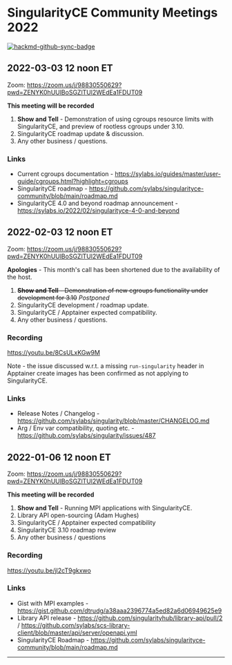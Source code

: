 # SingularityCE Community Meetings 2022

[![hackmd-github-sync-badge](https://hackmd.io/RdiB9hOBRk66H3ymPWbXaw/badge)](https://hackmd.io/RdiB9hOBRk66H3ymPWbXaw)

## 2022-03-03 12 noon ET

Zoom: https://zoom.us/j/98830550629?pwd=ZENYK0hUUlBoSGZlTUl2WEdEa1FDUT09

**This meeting will be recorded**

1. **Show and Tell** - Demonstration of using cgroups resource limits with SingularityCE, and preview of rootless cgroups under 3.10.
2. SingularityCE roadmap update & discussion.
3. Any other business / questions.

### Links

* Current cgroups documentation - https://sylabs.io/guides/master/user-guide/cgroups.html?highlight=cgroups
* SingularityCE roadmap - https://github.com/sylabs/singularityce-community/blob/main/roadmap.md
* SingularityCE 4.0 and beyond roadmap announcement - https://sylabs.io/2022/02/singularityce-4-0-and-beyond

## 2022-02-03 12 noon ET

Zoom: https://zoom.us/j/98830550629?pwd=ZENYK0hUUlBoSGZlTUl2WEdEa1FDUT09

**Apologies** - This month's call has been shortened due to the availability of the host.

1. ~~**Show and Tell** - Demonstration of new cgroups functionality under development for 3.10~~ _Postponed_
2. SingularityCE development / roadmap update.
3. SingularityCE / Apptainer expected compatibility.
5. Any other business / questions.

### Recording

https://youtu.be/8CsULxKGw9M

Note - the issue discussed w.r.t. a missing `run-singularity` header in Apptainer create images has been confirmed as not applying to SingularityCE.

### Links

* Release Notes / Changelog - https://github.com/sylabs/singularity/blob/master/CHANGELOG.md
* Arg / Env var compatibility, quoting etc. - https://github.com/sylabs/singularity/issues/487

## 2022-01-06 12 noon ET

Zoom: https://zoom.us/j/98830550629?pwd=ZENYK0hUUlBoSGZlTUl2WEdEa1FDUT09

**This meeting will be recorded**

1. **Show and Tell** - Running MPI applications with SingularityCE.
2. Library API open-sourcing (Adam Hughes)
3. SingularityCE / Apptainer expected compatibility
4. SingularityCE 3.10 roadmap review
5. Any other business / questions

### Recording

https://youtu.be/jl2cT9gkxwo

### Links

* Gist with MPI examples - https://gist.github.com/dtrudg/a38aaa2396774a5ed82a6d06949625e9
* Library API release - https://github.com/singularityhub/library-api/pull/2 / https://github.com/sylabs/scs-library-client/blob/master/api/server/openapi.yml
* SingularityCE Roadmap - https://github.com/sylabs/singularityce-community/blob/main/roadmap.md

-----